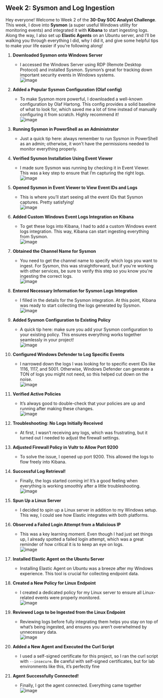 ## Week 2: Sysmon and Log Ingestion

Hey everyone! Welcome to Week 2 of the **30-Day SOC Analyst Challenge**. This week, I dove into **Sysmon** (a super useful Windows utility for monitoring events) and integrated it with **Kibana** to start ingesting logs. Along the way, I also set up **Elastic Agents** on an Ubuntu server, and I’ll be walking you through everything I did, why I did it, and give some helpful tips to make your life easier if you’re following along!

1. **Downloaded Sysmon onto Windows Server**  
   - I accessed the Windows Server using RDP (Remote Desktop Protocol) and installed Sysmon. Sysmon’s great for tracking down important security events in Windows systems.  
   ![image](https://github.com/Jacob-Brown-950/30-Day-SOC-Challenge/blob/main/Screenshots/Step%2022%20Downloaded%20Sysmon%20via%20RDP%20Connection.PNG)

2. **Added a Popular Sysmon Configuration (Olaf config)**  
   - To make Sysmon more powerful, I downloaded a well-known configuration by Olaf Hartong. This config provides a solid baseline of what to look for, which saved me a lot of time instead of manually configuring it from scratch. Highly recommend it!  
   ![image](https://github.com/Jacob-Brown-950/30-Day-SOC-Challenge/blob/main/Screenshots/Step%2023%20Popular%20config%20for%20sysmon%2C%20download%20this%20file%20to%20the%20sysmon%20folder!.PNG)

3. **Running Sysmon in PowerShell as an Administrator**  
   - Just a quick tip here: always remember to run Sysmon in PowerShell as an admin; otherwise, it won’t have the permissions needed to monitor everything properly.

4. **Verified Sysmon Installation Using Event Viewer**  
   - I made sure Sysmon was running by checking it in Event Viewer. This was a key step to ensure that I’m capturing the right logs.  
   ![image](https://github.com/Jacob-Brown-950/30-Day-SOC-Challenge/blob/main/Screenshots/Step%2024%20Successful%20Sysmon%20and%20install%20and%20seeing%20it%20in%20real%20time%20become%20a%20process.PNG)

5. **Opened Sysmon in Event Viewer to View Event IDs and Logs**  
   - This is where you’ll start seeing all the event IDs that Sysmon captures. Pretty satisfying!  
   ![image](https://github.com/Jacob-Brown-950/30-Day-SOC-Challenge/blob/main/Screenshots/Step%2025%20Just%20seeing%20the%20event%20IDs%20being%20generated%20by%20sysmon.PNG)

6. **Added Custom Windows Event Logs Integration on Kibana**  
   - To get these logs into Kibana, I had to add a custom Windows event logs integration. This way, Kibana can start ingesting everything from Sysmon.  
   ![image](https://github.com/Jacob-Brown-950/30-Day-SOC-Challenge/blob/main/Screenshots/Step%2025%20On%20kibana%2C%20go%20add%20the%20custom%20windows%20event%20logs%20integrations%20so%20we%20can%20ingest%20sysmon.PNG)

7. **Obtained the Channel Name for Sysmon**  
   - You need to get the channel name to specify which logs you want to ingest. For Sysmon, this was straightforward, but if you're working with other services, be sure to verify this step so you know you're ingesting the correct logs.  
   ![image](https://github.com/Jacob-Brown-950/30-Day-SOC-Challenge/blob/main/Screenshots/Step%2026%20Get%20your%20channel%20name%20so%20you%20can%20fill%20in%20info%20when%20adding%20custom%20windows%20event%20logs.PNG)

8. **Entered Necessary Information for Sysmon Logs Integration**  
   - I filled in the details for the Sysmon integration. At this point, Kibana was ready to start collecting the logs generated by Sysmon.  
   ![image](https://github.com/Jacob-Brown-950/30-Day-SOC-Challenge/blob/main/Screenshots/Step%2027%20Enter%20info%20for%20sysmon%20event%20log%20integration.PNG)

9. **Added Sysmon Configuration to Existing Policy**  
   - A quick tip here: make sure you add your Sysmon configuration to your existing policy. This ensures everything works together seamlessly in your project!  
   ![image](https://github.com/Jacob-Brown-950/30-Day-SOC-Challenge/blob/main/Screenshots/Step%2028%20add%20to%20your%20existing%20policy%20for%20the%20project.PNG)

10. **Configured Windows Defender to Log Specific Events**  
    - I narrowed down the logs I was looking for to specific event IDs like 1116, 1117, and 5001. Otherwise, Windows Defender can generate a TON of logs you might not need, so this helped cut down on the noise.  
    ![image](https://github.com/Jacob-Brown-950/30-Day-SOC-Challenge/blob/main/Screenshots/Step%2029%20same%20process%20as%20sysmon%20for%20defender%2C%20but%20add%20specific%20event%20IDs%20you%20find%20important%20on%20the%20documentation.PNG)

11. **Verified Active Policies**  
    - It’s always good to double-check that your policies are up and running after making these changes.  
    ![image](https://github.com/Jacob-Brown-950/30-Day-SOC-Challenge/blob/main/Screenshots/Step%2030%20Verify%20policies%20are%20now%20up%20and%20running.PNG)

12. **Troubleshooting: No Logs Initially Received**  
    - At first, I wasn’t receiving any logs, which was frustrating, but it turned out I needed to adjust the firewall settings.

13. **Adjusted Firewall Policy in Vultr to Allow Port 9200**  
    - To solve the issue, I opened up port 9200. This allowed the logs to flow freely into Kibana.

14. **Successful Log Retrieval!**  
    - Finally, the logs started coming in! It’s a good feeling when everything is working smoothly after a little troubleshooting.  
    ![image](https://github.com/Jacob-Brown-950/30-Day-SOC-Challenge/blob/main/Screenshots/Step%2031%20We%20got%20logs!.PNG)

15. **Spun Up a Linux Server**  
    - I decided to spin up a Linux server in addition to my Windows setup. This way, I could see how Elastic integrates with both platforms.

16. **Observed a Failed Login Attempt from a Malicious IP**  
    - This was a key learning moment. Even though I had just set things up, I already spotted a failed login attempt, which was a great reminder of how critical it is to keep an eye on logs.  
    ![image](https://github.com/Jacob-Brown-950/30-Day-SOC-Challenge/blob/main/Screenshots/Step%2032%20looking%20at%20failed%20logon%20attempts%20already.PNG)

17. **Installed Elastic Agent on the Ubuntu Server**  
    - Installing Elastic Agent on Ubuntu was a breeze after my Windows experience. This tool is crucial for collecting endpoint data.

18. **Created a New Policy for Linux Endpoint**  
    - I created a dedicated policy for my Linux server to ensure all Linux-related events were properly monitored.  
    ![image](https://github.com/Jacob-Brown-950/30-Day-SOC-Challenge/blob/main/Screenshots/Step%2033%20We%20are%20going%20to%20create%20a%20new%20agent%20policy.PNG)

19. **Reviewed Logs to be Ingested from the Linux Endpoint**  
    - Reviewing logs before fully integrating them helps you stay on top of what’s being ingested, and ensures you aren’t overwhelmed by unnecessary data.  
    ![image](https://github.com/Jacob-Brown-950/30-Day-SOC-Challenge/blob/main/Screenshots/Step%2034%20We%20can%20see%20here%20what%20logs%20we%20are%20ingesting%20for%20linux%20endpoints.PNG)

20. **Added a New Agent and Executed the Curl Script**  
    - I used a self-signed certificate for this project, so I ran the curl script with `--insecure`. Be careful with self-signed certificates, but for lab environments like this, it’s perfectly fine

21. **Agent Successfully Connected!**  
    - Finally, I got the agent connected. Everything came together 
    ![image](https://github.com/Jacob-Brown-950/30-Day-SOC-Challenge/blob/main/Screenshots/Step%2036%20Looking%20good!%20Our%20agent%20has%20been%20connected.PNG)
